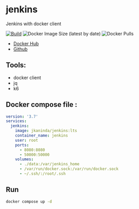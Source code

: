# jenkins
Jenkins with docker client

[![Build](https://github.com/jkaninda/jenkins/actions/workflows/build.yml/badge.svg)](https://github.com/jkaninda/jenkins/actions/workflows/build.yml)
![Docker Image Size (latest by date)](https://img.shields.io/docker/image-size/jkaninda/jenkins?style=flat-square)
![Docker Pulls](https://img.shields.io/docker/pulls/jkaninda/jenkins?style=flat-square)

- [Docker Hub](https://hub.docker.com/r/jkaninda/jenkins)
- [Github](https://github.com/jkaninda/jenkins)

## Tools:
- docker client
- jq
- k6
## Docker compose file :
```yaml
version: '3.7'
services:
  jenkins:
    image: jkaninda/jenkins:lts
    container_name: jenkins
    user: root
    ports:
      - 8080:8080
      - 50000:50000
    volumes:
      - ./data:/var/jenkins_home
      - /var/run/docker.sock:/var/run/docker.sock
      - ~/.ssh/:/root/.ssh
```
## Run 
```sh
docker compose up -d
```

